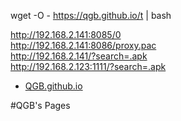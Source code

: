 wget -O - https://qgb.github.io/t | bash



http://192.168.2.141:8085/0 </br>
http://192.168.2.141:8086/proxy.pac</br>
http://192.168.2.141/?search=.apk</br>
http://192.168.2.123:1111/?search=.apk</br>

* [QGB.github.io](https://QGB.github.io)


#QGB's Pages

